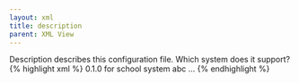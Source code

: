 ```yaml
---
layout: xml
title: description
parent: XML View
---
```

Description describes this configuration file. Which system does it support? 
{% highlight xml %}
<views>
    <version>0.1.0</version>
    <description>for school system abc</description>
    ...
{% endhighlight %}


